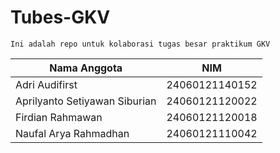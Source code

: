 # Tubes-GKV
`Ini adalah repo untuk kolaborasi tugas besar praktikum GKV`

| Nama Anggota                  | NIM            |
| ----------------------------- | -------------- |
| Adri Audifirst                | 24060121140152 |
| Aprilyanto Setiyawan Siburian | 24060121120022 |
| Firdian Rahmawan              | 24060121120018 |
| Naufal Arya Rahmadhan         | 24060121110042 |
